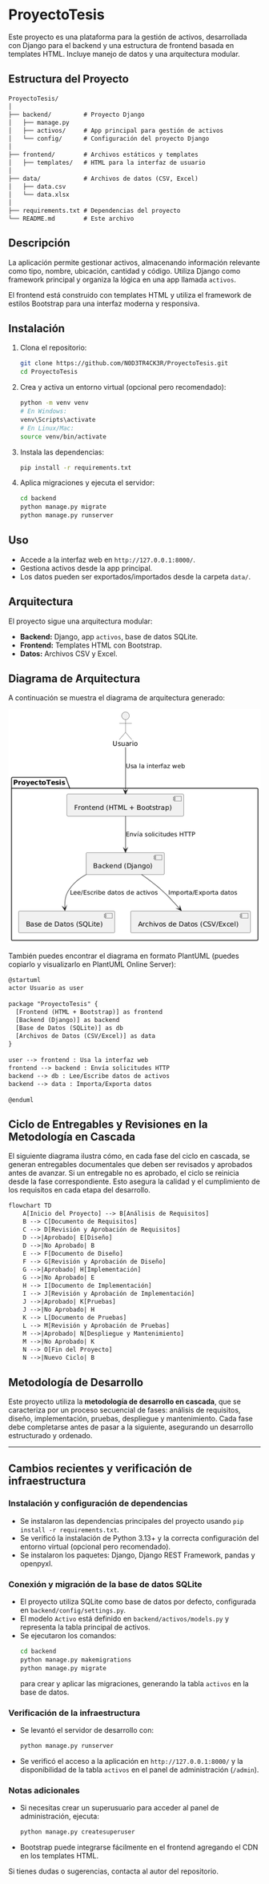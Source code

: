 # ProyectoTesis

Este proyecto es una plataforma para la gestión de activos, desarrollada con Django para el backend y una estructura de frontend basada en templates HTML. Incluye manejo de datos y una arquitectura modular.

## Estructura del Proyecto

```
ProyectoTesis/
│
├── backend/         # Proyecto Django
│   ├── manage.py
│   ├── activos/     # App principal para gestión de activos
│   └── config/      # Configuración del proyecto Django
│
├── frontend/        # Archivos estáticos y templates
│   ├── templates/   # HTML para la interfaz de usuario
│
├── data/            # Archivos de datos (CSV, Excel)
│   ├── data.csv
│   └── data.xlsx
│
├── requirements.txt # Dependencias del proyecto
└── README.md        # Este archivo
```

## Descripción

La aplicación permite gestionar activos, almacenando información relevante como tipo, nombre, ubicación, cantidad y código. Utiliza Django como framework principal y organiza la lógica en una app llamada `activos`. 

El frontend está construido con templates HTML y utiliza el framework de estilos Bootstrap para una interfaz moderna y responsiva.

## Instalación

1. Clona el repositorio:
   ```bash
   git clone https://github.com/N0D3TR4CK3R/ProyectoTesis.git
   cd ProyectoTesis
   ```
2. Crea y activa un entorno virtual (opcional pero recomendado):
   ```bash
   python -m venv venv
   # En Windows:
   venv\Scripts\activate
   # En Linux/Mac:
   source venv/bin/activate
   ```
3. Instala las dependencias:
   ```bash
   pip install -r requirements.txt
   ```
4. Aplica migraciones y ejecuta el servidor:
   ```bash
   cd backend
   python manage.py migrate
   python manage.py runserver
   ```

## Uso

- Accede a la interfaz web en `http://127.0.0.1:8000/`.
- Gestiona activos desde la app principal.
- Los datos pueden ser exportados/importados desde la carpeta `data/`.

## Arquitectura

El proyecto sigue una arquitectura modular:
- **Backend:** Django, app `activos`, base de datos SQLite.
- **Frontend:** Templates HTML con Bootstrap.
- **Datos:** Archivos CSV y Excel.

## Diagrama de Arquitectura

A continuación se muestra el diagrama de arquitectura generado:

![Diagrama de Arquitectura](assets/diagramaArqui.png)

También puedes encontrar el diagrama en formato PlantUML (puedes copiarlo y visualizarlo en PlantUML Online Server):

```plantuml
@startuml
actor Usuario as user

package "ProyectoTesis" {
  [Frontend (HTML + Bootstrap)] as frontend
  [Backend (Django)] as backend
  [Base de Datos (SQLite)] as db
  [Archivos de Datos (CSV/Excel)] as data
}

user --> frontend : Usa la interfaz web
frontend --> backend : Envía solicitudes HTTP
backend --> db : Lee/Escribe datos de activos
backend --> data : Importa/Exporta datos

@enduml
```

## Ciclo de Entregables y Revisiones en la Metodología en Cascada

El siguiente diagrama ilustra cómo, en cada fase del ciclo en cascada, se generan entregables documentales que deben ser revisados y aprobados antes de avanzar. Si un entregable no es aprobado, el ciclo se reinicia desde la fase correspondiente. Esto asegura la calidad y el cumplimiento de los requisitos en cada etapa del desarrollo.

```mermaid
flowchart TD
    A[Inicio del Proyecto] --> B[Análisis de Requisitos]
    B --> C[Documento de Requisitos]
    C --> D[Revisión y Aprobación de Requisitos]
    D -->|Aprobado| E[Diseño]
    D -->|No Aprobado| B
    E --> F[Documento de Diseño]
    F --> G[Revisión y Aprobación de Diseño]
    G -->|Aprobado| H[Implementación]
    G -->|No Aprobado| E
    H --> I[Documento de Implementación]
    I --> J[Revisión y Aprobación de Implementación]
    J -->|Aprobado| K[Pruebas]
    J -->|No Aprobado| H
    K --> L[Documento de Pruebas]
    L --> M[Revisión y Aprobación de Pruebas]
    M -->|Aprobado| N[Despliegue y Mantenimiento]
    M -->|No Aprobado| K
    N --> O[Fin del Proyecto]
    N -->|Nuevo Ciclo| B
```

## Metodología de Desarrollo

Este proyecto utiliza la **metodología de desarrollo en cascada**, que se caracteriza por un proceso secuencial de fases: análisis de requisitos, diseño, implementación, pruebas, despliegue y mantenimiento. Cada fase debe completarse antes de pasar a la siguiente, asegurando un desarrollo estructurado y ordenado.

---

## Cambios recientes y verificación de infraestructura

### Instalación y configuración de dependencias
- Se instalaron las dependencias principales del proyecto usando `pip install -r requirements.txt`.
- Se verificó la instalación de Python 3.13+ y la correcta configuración del entorno virtual (opcional pero recomendado).
- Se instalaron los paquetes: Django, Django REST Framework, pandas y openpyxl.

### Conexión y migración de la base de datos SQLite
- El proyecto utiliza SQLite como base de datos por defecto, configurada en `backend/config/settings.py`.
- El modelo `Activo` está definido en `backend/activos/models.py` y representa la tabla principal de activos.
- Se ejecutaron los comandos:
  ```bash
  cd backend
  python manage.py makemigrations
  python manage.py migrate
  ```
  para crear y aplicar las migraciones, generando la tabla `activos` en la base de datos.

### Verificación de la infraestructura
- Se levantó el servidor de desarrollo con:
  ```bash
  python manage.py runserver
  ```
- Se verificó el acceso a la aplicación en `http://127.0.0.1:8000/` y la disponibilidad de la tabla `activos` en el panel de administración (`/admin`).

### Notas adicionales
- Si necesitas crear un superusuario para acceder al panel de administración, ejecuta:
  ```bash
  python manage.py createsuperuser
  ```
- Bootstrap puede integrarse fácilmente en el frontend agregando el CDN en los templates HTML.

Si tienes dudas o sugerencias, contacta al autor del repositorio. 